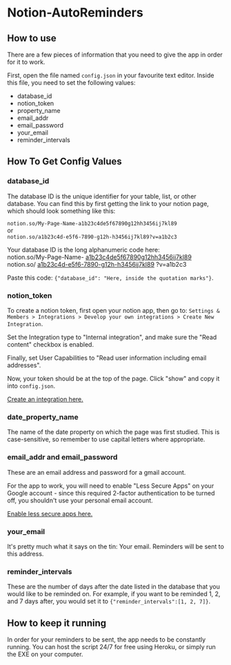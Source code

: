 # Notion-AutoReminders

## How to use
There are a few pieces of information that you need to give the app in order for it to work. 

First, open the file named `config.json` in your favourite text editor. 
Inside this file, you need to set the following values:

* database_id
* notion_token
* property_name
* email_addr
* email_password
* your_email
* reminder_intervals

## How To Get Config Values
### database_id
The database ID is the unique identifier for your table, list, or other database.
You can find this by first getting the link to your notion page, which should
look something like this:

`notion.so/My-Page-Name-a1b23c4de5f67890g12hh3456ij7kl89`
<br>or<br>
`notion.so/a1b23c4d-e5f6-7890-g12h-h3456ij7kl89?v=a1b2c3`

Your database ID is the long alphanumeric code here:
<br>notion.so/My-Page-Name-    <u>a1b23c4de5f67890g12hh3456ij7kl89</u>
<br>notion.so/    <u>a1b23c4d-e5f6-7890-g12h-h3456ij7kl89</u>    ?v=a1b2c3

Paste this code: `{"database_id": "Here, inside the quotation marks"}`.

### notion_token
To create a notion token, first open your notion app, then go to:
`Settings & Members > Integrations > Develop your own integrations > Create New Integration`.

Set the Integration type to "Internal integration", and make sure the "Read content" checkbox is enabled.

Finally, set User Capabilities to "Read user information including email addresses".

Now, your token should be at the top of the page. Click "show" and copy it into `config.json`.

[Create an integration here.](https://www.notion.so/my-integrations/)

### date_property_name
The name of the date property on which the page was first studied. 
This is case-sensitive, so remember to use capital letters where appropriate. 

### email_addr and email_password
These are an email address and password for a gmail account. 

For the app to work, you will need to enable "Less Secure Apps" on your 
Google account - since this required 2-factor authentication to be turned off, 
you shouldn't use your personal email account. 

[Enable less secure apps here.](https://myaccount.google.com/lesssecureapps)

### your_email
It's pretty much what it says on the tin: Your email. Reminders will be sent to this address.

### reminder_intervals
These are the number of days after the date listed in the database that you
would like to be reminded on. For example, if you want to be reminded
1, 2, and 7 days after, you would set it to `{"reminder_intervals":[1, 2, 7]}`.

## How to keep it running
In order for your reminders to be sent, the app needs to be constantly running. 
You can host the script 24/7 for free using Heroku, or simply run the EXE on your computer. 

